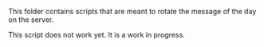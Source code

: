 This folder contains scripts that are meant to rotate the message of the day on the server.

This script does not work yet. It is a work in progress.
